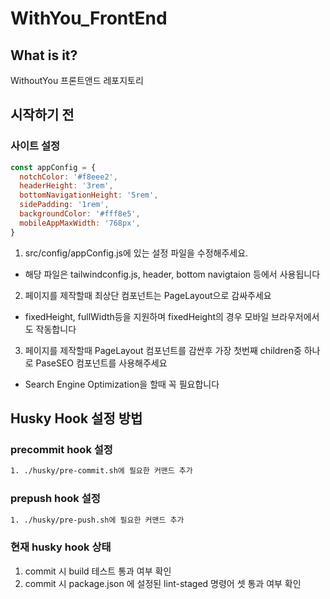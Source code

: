 # WithYou_FrontEnd

## What is it?

WithoutYou 프론트앤드 레포지토리

## 시작하기 전

### 사이트 설정

```js
const appConfig = {
  notchColor: '#f8eee2',
  headerHeight: '3rem',
  bottomNavigationHeight: '5rem',
  sidePadding: '1rem',
  backgroundColor: '#fff8e5',
  mobileAppMaxWidth: '768px',
}
```

1. src/config/appConfig.js에 있는 설정 파일을 수정해주세요.

- 해당 파일은 tailwindconfig.js, header, bottom navigtaion 등에서 사용됩니다

2. 페이지를 제작할때 최상단 컴포넌트는 PageLayout으로 감싸주세요

- fixedHeight, fullWidth등을 지원하며 fixedHeight의 경우 모바일 브라우저에서도 작동합니다

3. 페이지를 제작할때 PageLayout 컴포넌트를 감싼후 가장 첫번째 children중 하나로 PaseSEO 컴포넌트를 사용해주세요

- Search Engine Optimization을 할때 꼭 필요합니다

## Husky Hook 설정 방법

### precommit hook 설정

```bash
1. ./husky/pre-commit.sh에 필요한 커맨드 추가
```

### prepush hook 설정

```bash
1. ./husky/pre-push.sh에 필요한 커맨드 추가
```

### 현재 husky hook 상태

1. commit 시 build 테스트 통과 여부 확인
2. commit 시 package.json 에 설정된 lint-staged 명령어 셋 통과 여부 확인
